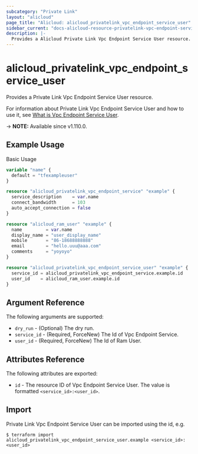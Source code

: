 ```yaml
---
subcategory: "Private Link"
layout: "alicloud"
page_title: "Alicloud: alicloud_privatelink_vpc_endpoint_service_user"
sidebar_current: "docs-alicloud-resource-privatelink-vpc-endpoint-service-user"
description: |-
  Provides a Alicloud Private Link Vpc Endpoint Service User resource.
---
```


# alicloud_privatelink_vpc_endpoint_service_user

Provides a Private Link Vpc Endpoint Service User resource.

For information about Private Link Vpc Endpoint Service User and how to use it, see [What is Vpc Endpoint Service User](https://www.alibabacloud.com/help/en/privatelink/latest/api-privatelink-2020-04-15-addusertovpcendpointservice).

-> **NOTE:** Available since v1.110.0.

## Example Usage

Basic Usage

```terraform
variable "name" {
  default = "tfexampleuser"
}

resource "alicloud_privatelink_vpc_endpoint_service" "example" {
  service_description    = var.name
  connect_bandwidth      = 103
  auto_accept_connection = false
}

resource "alicloud_ram_user" "example" {
  name         = var.name
  display_name = "user_display_name"
  mobile       = "86-18688888888"
  email        = "hello.uuu@aaa.com"
  comments     = "yoyoyo"
}

resource "alicloud_privatelink_vpc_endpoint_service_user" "example" {
  service_id = alicloud_privatelink_vpc_endpoint_service.example.id
  user_id    = alicloud_ram_user.example.id
}
```

## Argument Reference

The following arguments are supported:

* `dry_run` - (Optional) The dry run.
* `service_id` - (Required, ForceNew) The Id of Vpc Endpoint Service.
* `user_id` - (Required, ForceNew) The Id of Ram User.

## Attributes Reference

The following attributes are exported:

* `id` - The resource ID of Vpc Endpoint Service User. The value is formatted `<service_id>:<user_id>`.

## Import

Private Link Vpc Endpoint Service User can be imported using the id, e.g.

```shell
$ terraform import alicloud_privatelink_vpc_endpoint_service_user.example <service_id>:<user_id>
```
